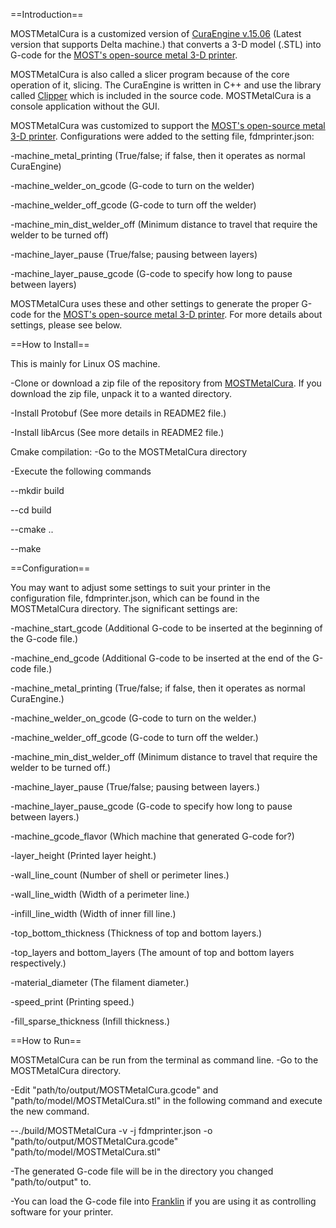 ==Introduction==

MOSTMetalCura is a customized version of [CuraEngine v.15.06](https://github.com/Ultimaker/CuraEngine/tree/15.06) (Latest version that supports Delta machine.) that converts a 3-D model (.STL) into G-code for the [MOST's open-source metal 3-D printer](http://www.appropedia.org/Open-source_metal_3-D_printer).

MOSTMetalCura is also called a slicer program because of the core operation of it, slicing. The CuraEngine is written in C++ and use the library called [Clipper](http://www.angusj.com/delphi/clipper.php) which is included in the source code. MOSTMetalCura is a console application without the GUI.

MOSTMetalCura was customized to support the [MOST's open-source metal 3-D printer](http://www.appropedia.org/Open-source_metal_3-D_printer). Configurations were added to the setting file, fdmprinter.json:

-machine_metal_printing (True/false; if false, then it operates as normal CuraEngine)

-machine_welder_on_gcode (G-code to turn on the welder)

-machine_welder_off_gcode (G-code to turn off the welder)

-machine_min_dist_welder_off (Minimum distance to travel that require the welder to be turned off)

-machine_layer_pause (True/false; pausing between layers)

-machine_layer_pause_gcode (G-code to specify how long to pause between layers)

MOSTMetalCura uses these and other settings to generate the proper G-code for the [MOST's open-source metal 3-D printer](http://www.appropedia.org/Open-source_metal_3-D_printer). For more details about settings, please see below.

==How to Install==

This is mainly for Linux OS machine.

-Clone or download a zip file of the repository from [MOSTMetalCura](https://github.com/mtu-most/MOSTMetalCura). If you download the zip file, unpack it to a wanted directory.

-Install Protobuf (See more details in README2 file.)

-Install libArcus (See more details in README2 file.)

Cmake compilation:
-Go to the MOSTMetalCura directory

-Execute the following commands

--mkdir build

--cd build

--cmake ..

--make

==Configuration==

You may want to adjust some settings to suit your printer in the configuration file, fdmprinter.json, which can be found in the MOSTMetalCura directory. The significant settings are:

-machine_start_gcode (Additional G-code to be inserted at the beginning of the G-code file.)

-machine_end_gcode (Additional G-code to be inserted at the end of the G-code file.)

-machine_metal_printing (True/false; if false, then it operates as normal CuraEngine.)

-machine_welder_on_gcode (G-code to turn on the welder.)

-machine_welder_off_gcode (G-code to turn off the welder.)

-machine_min_dist_welder_off (Minimum distance to travel that require the welder to be turned off.)

-machine_layer_pause (True/false; pausing between layers.)

-machine_layer_pause_gcode (G-code to specify how long to pause between layers.)

-machine_gcode_flavor (Which machine that generated G-code for?)

-layer_height (Printed layer height.)

-wall_line_count (Number of shell or perimeter lines.)

-wall_line_width (Width of a perimeter line.)

-infill_line_width (Width of inner fill line.)

-top_bottom_thickness (Thickness of top and bottom layers.)

-top_layers and bottom_layers (The amount of top and bottom layers respectively.)

-material_diameter (The filament diameter.)

-speed_print (Printing speed.)

-fill_sparse_thickness (Infill thickness.)

==How to Run==

MOSTMetalCura can be run from the terminal as command line.
-Go to the MOSTMetalCura directory.

-Edit "path/to/output/MOSTMetalCura.gcode" and "path/to/model/MOSTMetalCura.stl" in the following command and execute the new command.

--./build/MOSTMetalCura -v -j fdmprinter.json -o "path/to/output/MOSTMetalCura.gcode" "path/to/model/MOSTMetalCura.stl"

-The generated G-code file will be in the directory you changed "path/to/output" to.

-You can load the G-code file into [Franklin](http://www.appropedia.org/Franklin) if you are using it as controlling software for your printer.
